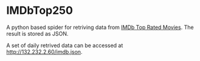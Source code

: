 # IMDbTop250
A python based spider for retriving data from [IMDb Top Rated Movies](https://www.imdb.com/chart/top). The result is stored as JSON.

A set of daily retrived data can be accessed at http://132.232.2.60/imdb.json.

